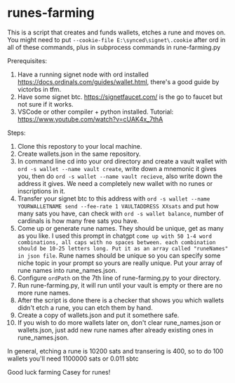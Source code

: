 # runes-farming
This is a script that creates and funds wallets, etches a rune and moves on. 
You might need to put ```--cookie-file E:\synced\signet\.cookie``` after ord in all of these commands, plus in subprocess commands in rune-farming.py

Prerequisites:
1. Have a running signet node with ord installed https://docs.ordinals.com/guides/wallet.html, there's a good guide by victorbs in tfm.
2. Have some signet btc. https://signetfaucet.com/ is the go to faucet but not sure if it works.
3. VSCode or other compiler + python installed. Tutorial: https://www.youtube.com/watch?v=cUAK4x_7thA

Steps:
1. Clone this repostory to your local machine.
2. Create wallets.json in the same repository.
3. In command line cd into your ord directory and create a vault wallet with ```ord -s wallet --name vault create```, write down a mnemonic it gives you, then do ```ord -s wallet --name vault recieve```, also write down the address it gives. We need a completely new wallet with no runes or inscriptions in it.
4. Transfer your signet btc to this address with ```ord -s wallet --name YOURWALLETNAME send --fee-rate 1 VAULTADDRESS XXsats``` and put how many sats you have, can check with ```ord -s wallet balance```, number of cardinals is how many free sats you have.
5. Come up or generate rune names. They should be unique, get as many as you like. I used this prompt in chatgpt ```come up with 50 1-4 word combinations, all caps with no spaces between. each combination should be 10-25 letters long. Put it as an array called "runeNames" in json file```. Rune names should be unique so you can specify some niche topic in your prompt so yours are really unique. Put your array of rune names into rune_names.json.
6. Configure ```ordPath``` on the 7th line of rune-farming.py to your directory.
7. Run rune-farming.py, it will run until your vault is empty or there are no more rune names.
8. After the script is done there is a checker that shows you which wallets didn't etch a rune, you can etch them by hand.
9. Create a copy of wallets.json and put it somethere safe.
10. If you wish to do more wallets later on, don't clear rune_names.json or wallets.json, just add new rune names after already existing ones in rune_names.json.

In general, etching a rune is 10200 sats and transering is 400, so to do 100 wallets you'll need 1100000 sats or 0.011 sbtc

Good luck farming Casey for runes!

